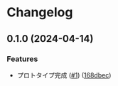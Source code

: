 # Changelog

## 0.1.0 (2024-04-14)


### Features

* プロトタイプ完成 ([#1](https://github.com/kos-dw/rustnum/issues/1)) ([168dbec](https://github.com/kos-dw/rustnum/commit/168dbec021fd9c6864e445762e2b52ef7917e40f))
